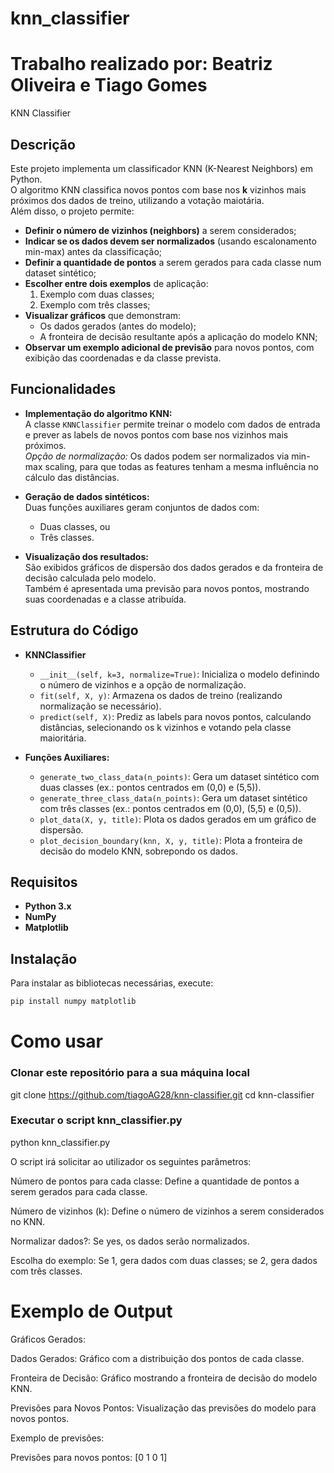 
# knn_classifier

# Trabalho realizado por: Beatriz Oliveira e Tiago Gomes

KNN Classifier

## Descrição
Este projeto implementa um classificador KNN (K-Nearest Neighbors) em Python.  
O algoritmo KNN classifica novos pontos com base nos **k** vizinhos mais próximos dos dados de treino, utilizando a votação maiotária.  
Além disso, o projeto permite:

- **Definir o número de vizinhos (neighbors)** a serem considerados;
- **Indicar se os dados devem ser normalizados** (usando escalonamento min-max) antes da classificação;
- **Definir a quantidade de pontos** a serem gerados para cada classe num dataset sintético;
- **Escolher entre dois exemplos** de aplicação:
  1. Exemplo com duas classes;
  2. Exemplo com três classes;
- **Visualizar gráficos** que demonstram:
  - Os dados gerados (antes do modelo);
  - A fronteira de decisão resultante após a aplicação do modelo KNN;
- **Observar um exemplo adicional de previsão** para novos pontos, com exibição das coordenadas e da classe prevista.

## Funcionalidades

- **Implementação do algoritmo KNN:**  
  A classe `KNNClassifier` permite treinar o modelo com dados de entrada e prever as labels de novos pontos com base nos vizinhos mais próximos.  
  _Opção de normalização:_ Os dados podem ser normalizados via min-max scaling, para que todas as features tenham a mesma influência no cálculo das distâncias.

- **Geração de dados sintéticos:**  
  Duas funções auxiliares geram conjuntos de dados com:

  - Duas classes, ou
  - Três classes.

- **Visualização dos resultados:**  
  São exibidos gráficos de dispersão dos dados gerados e da fronteira de decisão calculada pelo modelo.  
  Também é apresentada uma previsão para novos pontos, mostrando suas coordenadas e a classe atribuída.

## Estrutura do Código

- **KNNClassifier**

  - `__init__(self, k=3, normalize=True)`: Inicializa o modelo definindo o número de vizinhos e a opção de normalização.
  - `fit(self, X, y)`: Armazena os dados de treino (realizando normalização se necessário).
  - `predict(self, X)`: Prediz as labels para novos pontos, calculando distâncias, selecionando os k vizinhos e votando pela classe maioritária.

- **Funções Auxiliares:**
  - `generate_two_class_data(n_points)`: Gera um dataset sintético com duas classes (ex.: pontos centrados em (0,0) e (5,5)).
  - `generate_three_class_data(n_points)`: Gera um dataset sintético com três classes (ex.: pontos centrados em (0,0), (5,5) e (0,5)).
  - `plot_data(X, y, title)`: Plota os dados gerados em um gráfico de dispersão.
  - `plot_decision_boundary(knn, X, y, title)`: Plota a fronteira de decisão do modelo KNN, sobrepondo os dados.

## Requisitos

- **Python 3.x**
- **NumPy**
- **Matplotlib**

## Instalação

Para instalar as bibliotecas necessárias, execute:

```bash
pip install numpy matplotlib
```

# Como usar
### Clonar este repositório para a sua máquina local

git clone https://github.com/tiagoAG28/knn-classifier.git
cd knn-classifier

### Executar o script knn_classifier.py

python knn_classifier.py

O script irá solicitar ao utilizador os seguintes parâmetros:

Número de pontos para cada classe: Define a quantidade de pontos a serem gerados para cada classe.

Número de vizinhos (k): Define o número de vizinhos a serem considerados no KNN.

Normalizar dados?: Se yes, os dados serão normalizados.

Escolha do exemplo: Se 1, gera dados com duas classes; se 2, gera dados com três classes.

# Exemplo de Output
Gráficos Gerados:

Dados Gerados: Gráfico com a distribuição dos pontos de cada classe.

Fronteira de Decisão: Gráfico mostrando a fronteira de decisão do modelo KNN.

Previsões para Novos Pontos: Visualização das previsões do modelo para novos pontos.

Exemplo de previsões:

Previsões para novos pontos: [0 1 0 1]

